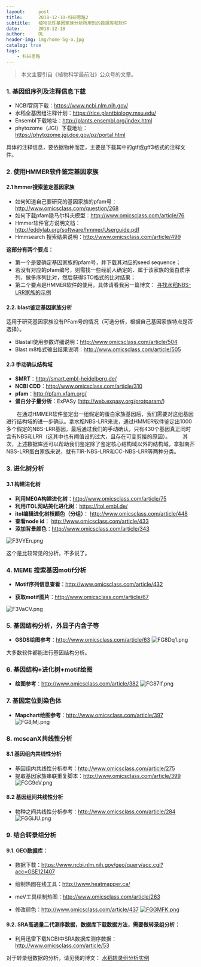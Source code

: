 ```yaml
---
layout:     post
title:      2018-12-10-科研思路2
subtitle:   植物抗性基因家族分析所用到的数据库和软件
date:       2018-12-10
author:     DL
header-img: img/home-bg-o.jpg
catalog: true
tags:
    - 科研思路
---
```

> 本文主要引自《植物科学最前沿》公众号的文章。

### 1. 基因组序列及注释信息下载

- NCBI官网下载：https://www.ncbi.nlm.nih.gov/  
- 水稻全基因组注释计划：https://rice.plantbiology.msu.edu/
- Ensembl下载地址：http://plants.ensembl.org/index.html  
- phytozome（JGI）下载地址：https://phytozome.jgi.doe.gov/pz/portal.html  

具体的注释信息，要依据物种而定，主要是下载其中的gtf或gff3格式的注释文件。
### 2. 使用HMMER软件鉴定基因家族

#### 2.1 hmmer搜索鉴定基因家族

- 如何知道自己要研究的基因家族的pfam号：http://www.omicsclass.com/question/268
- 如何下载pfam隐马尔科夫模型：http://www.omicsclass.com/article/76
- Hmmer软件官方说明文档：http://eddylab.org/software/hmmer/Userguide.pdf
- Hmmsearch 搜索结果说明：http://www.omicsclass.com/article/499

**这部分有两个要点：**

- 第一个是要确定基因家族的pfam号，并下载其对应的seed sequence；
- 若没有对应的pfam编号，则需找一些经前人确定的、属于该家族的蛋白质序列，做多序列比对，然后获得STO格式的比对结果；
- 第二个要点是HMMER软件的使用，具体请看我另一篇博文：
[寻找水稻NBS-LRR家族的示例](https://babyding.github.io/2018/11/07/%E6%B0%B4%E7%A8%BBNBS-LRR%E5%BA%8F%E5%88%97%E7%9A%84%E8%8E%B7%E5%8F%96%E6%96%B9%E6%B3%95/)

#### 2.2. blast鉴定基因家族分析

适用于研究基因家族没有PFam号的情况（可选分析，根据自己基因家族特点是否选择）。

- Blastall使用参数详细说明：http://www.omicsclass.com/article/504
- Blast m8格式输出结果说明：http://www.omicsclass.com/article/505

#### 2.3 手动确认结构域

- **SMRT**：http://smart.embl-heidelberg.de/
- **NCBI CDD**：http://www.omicsclass.com/article/310
- **pfam**：http://pfam.xfam.org/
- **蛋白分子量分析**：ExPASy (http://web.expasy.org/protparam/)

&emsp;&emsp;在通过HMMER软件鉴定出一组假定的蛋白家族基因后，我们需要对这组基因进行结构域的进一步确认。拿水稻NBS-LRR来说，通过HMMER软件鉴定出1000多个假定的NBS-LRR基因，最后通过我们的手动确认，只有430个基因真正同时含有NBS和LRR（这其中也有阈值设的过大，且存在可变剪接的原因）。
&emsp;&emsp;其次，上述数据库还可以帮助我们鉴定除了鉴定核心结构域以外的结构域，拿拟南芥NBS-LRR蛋白家族来说，就有TIR-NBS-LRR和CC-NBS-LRR等两种分类。


### 3. 进化树分析
#### 3.1 构建进化树

- **利用MEGA构建进化树**：http://www.omicsclass.com/article/75
- **利用iTOL网站美化进化树**：https://itol.embl.de/
- **itol编辑进化树枝颜色（分组）**： http://www.omicsclass.com/article/448 
- **查看node id**： http://www.omicsclass.com/article/433
- **添加背景颜色**：http://www.omicsclass.com/article/343

![F3VYEn.png](https://s1.ax1x.com/2018/12/07/F3VYEn.png)

这个是比较常见的分析，不多说了。

### 4. MEME 搜索基因motif分析

- **Motif序列信息查看**：http://www.omicsclass.com/article/432

- **获取motif图片**：http://www.omicsclass.com/article/67

![F3VaCV.png](https://s1.ax1x.com/2018/12/07/F3VaCV.png)

### 5. 基因结构分析，外显子内含子等

- **GSDS绘图参考**：http://www.omicsclass.com/article/63
![FG8Dq1.png](https://s1.ax1x.com/2018/12/09/FG8Dq1.png)

大多数软件都能进行基因结构分析。

### 6. 基因结构+进化树+motif绘图
- **绘图参考**：http://www.omicsclass.com/article/382
![FG87If.png](https://s1.ax1x.com/2018/12/09/FG87If.png)

### 7. 基因定位到染色体
- **Mapchart绘图参考**：http://www.omicsclass.com/article/397
![FG8jMj.png](https://s1.ax1x.com/2018/12/09/FG8jMj.png)

### 8. mcscanX共线性分析
#### 8.1 基因组内共线性分析
- 基因组内共线性分析参考：http://www.omicsclass.com/article/275
- 提取基因家族串联重复脚本：http://www.omicsclass.com/article/399
![FGG9oV.png](https://s1.ax1x.com/2018/12/09/FGG9oV.png)

#### 8.2 基因组间共线性分析
- 物种之间共线性分析参考：http://www.omicsclass.com/article/284
![FGGiJU.png](https://s1.ax1x.com/2018/12/09/FGGiJU.png)

### 9. 结合转录组分析
#### 9.1. GEO数据库：

- 数据下载：https://www.ncbi.nlm.nih.gov/geo/query/acc.cgi?acc=GSE121407 
- 绘制热图在线工具：http://www.heatmapper.ca/
- meV工具绘制热图：http://www.omicsclass.com/article/263 

- 修改颜色：http://www.omicsclass.com/article/437
[![FGGMFK.png](https://s1.ax1x.com/2018/12/09/FGGMFK.png)](https://imgchr.com/i/FGGMFK)


#### 9.2. SRA高通量二代测序数据，数据库下载数据方法，需要做转录组分析：

- 利用迅雷下载NCBI中SRA数据库测序数据：http://www.omicsclass.com/article/53

对于转录组数据的分析，请见我的博文：
[水稻转录组分析实例](https://babyding.github.io/2018/10/15/RNA-seq%E5%88%86%E6%9E%90%E6%B5%81%E7%A8%8B/)
